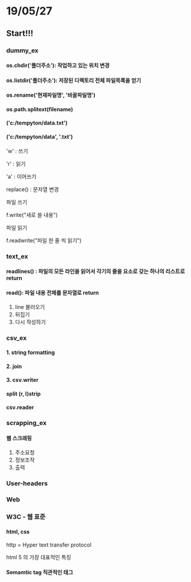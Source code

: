 # 19/05/27

## Start!!!

### dummy_ex

#### os.chdir('폴더주소'): 작업하고 있는 위치 변경

#### os.listdir('폴더주소'): 저장된 디렉토리 전체 파일목록을 얻기

#### os.rename('현재파일명', '바꿀파일명')

#### os.path.splitext(filename)

#### ('c:/tempyton/data.txt')

#### ('c:/tempyton/data', '.txt')

'w' : 쓰기

'r' : 읽기

'a' : 이어쓰기

replace() : 문자열 변경

파일 쓰기

f.write("새로 쓸 내용")

파일 읽기

f.readwrite("파일 한 줄 씩 읽기")

### text_ex

#### readlines() : 파일의 모든 라인을 읽어서 각기의 줄을 요소로 갖는 하나의 리스트로 return

#### read(): 파일 내용 전체를 문자열로 return

1. line 불러오기
2.  뒤집기
3. 다시 작성하기 

### csv_ex

#### 1. string formatting

#### 2. join

#### 3. csv.writer

#### split   (r, l)strip

#### csv.reader

### scrapping_ex

#### 웹 스크래핑 

1. 주소요청
2. 정보조작
3. 출력

### User-headers

### Web

### W3C - 웹 표준

#### html, css

http = Hyper text transfer protocol

html 5 의 가장 대표적인 특징

#### Semamtic tag 직관적인 태그



#### 

